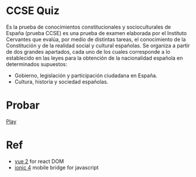 # CCSE Quiz

Es la prueba de conocimientos constitucionales y socioculturales de España (prueba CCSE) es una prueba de examen elaborada por el Instituto Cervantes que evalúa, por medio de distintas tareas, el conocimiento de la Constitución y de la realidad social y cultural españolas. 
Se organiza a partir de dos grandes apartados, cada uno de los cuales corresponde a lo establecido en las leyes para la obtención de la nacionalidad española en determinados supuestos:

* Gobierno, legislación y participación ciudadana en España.
* Cultura, historia y sociedad españolas.

# Probar

[Play](https://humbertodias.github.io/ccse-quiz)

# Ref
* [vue 2](https://vuejs.org) for react DOM
* [ionic 4](https://ionicframework.com) mobile bridge for javascript
